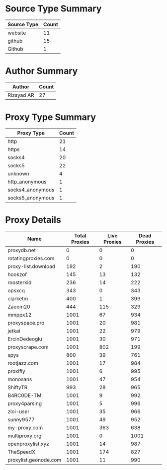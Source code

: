 # Source Type Summary

| Source Type | Count |
|-------------|-------|
| website | 11 |
| github | 15 |
| Github | 1 |


# Author Summary

| Author | Count |
|--------|-------|
| Rizsyad AR | 27 |


# Proxy Type Summary

| Proxy Type | Count |
|------------|-------|
| http | 21 |
| https | 14 |
| socks4 | 20 |
| socks5 | 22 |
| unknown | 4 |
| http_anonymous | 1 |
| socks4_anonymous | 1 |
| socks5_anonymous | 1 |


# Proxy Details

| Name | Total Proxies | Live Proxies | Dead Proxies |
|------|---------------|--------------|---------------|
| proxydb.net | 0 | 0 | 0 |
| rotatingproxies.com | 0 | 0 | 0 |
| proxy-list.download | 192 | 2 | 190 |
| hookzof | 145 | 13 | 132 |
| roosterkid | 236 | 14 | 222 |
| opsxcq | 343 | 0 | 343 |
| clarketm | 400 | 1 | 399 |
| Zaeem20 | 444 | 115 | 329 |
| mmppx12 | 1001 | 67 | 934 |
| proxyspace.pro | 1001 | 20 | 981 |
| jetkai | 1001 | 22 | 979 |
| ErcinDedeoglu | 1001 | 30 | 971 |
| proxyscrape.com | 1001 | 802 | 199 |
| spys | 800 | 39 | 761 |
| rootjazz.com | 1001 | 17 | 984 |
| proxifly | 1001 | 6 | 995 |
| monosans | 1001 | 47 | 954 |
| ShiftyTR | 993 | 28 | 965 |
| B4RC0DE-TM | 1001 | 9 | 992 |
| proxy4parsing | 1001 | 5 | 996 |
| zloi-user | 1001 | 35 | 966 |
| sunny9577 | 1001 | 49 | 952 |
| my-proxy.com | 1001 | 363 | 638 |
| multiproxy.org | 1001 | 0 | 1001 |
| openproxylist.xyz | 1001 | 14 | 987 |
| TheSpeedX | 1001 | 174 | 827 |
| proxylist.geonode.com | 1001 | 11 | 990 |
